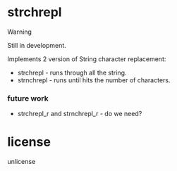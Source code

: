 # strchrepl

> [!WARNING]
> Still in development.


Implements 2 version of String character replacement:

- strchrepl - runs through all the string.
- strnchrepl - runs until hits the number of characters.

### future work

- strchrepl_r and strnchrepl_r - do we need?

# license

unlicense
